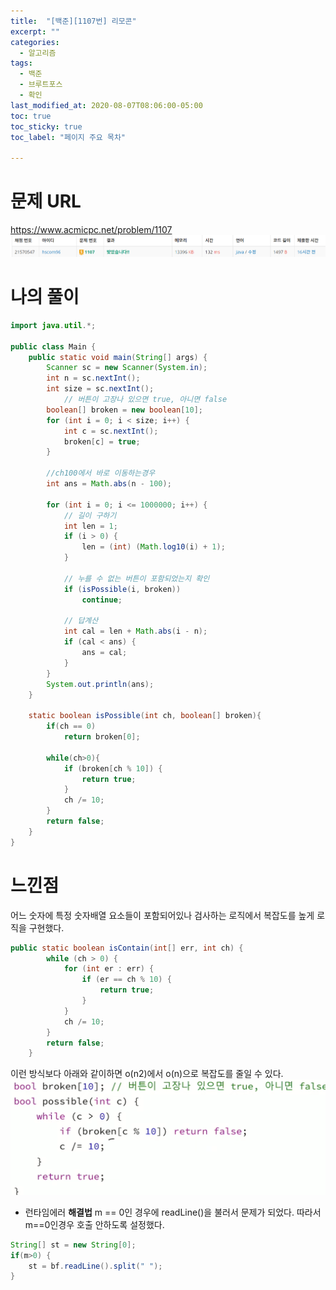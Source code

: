 ```yaml
---
title:  "[백준][1107번] 리모콘"
excerpt: ""
categories:
  - 알고리즘
tags:
  - 백준
  - 브루트포스
  - 확인
last_modified_at: 2020-08-07T08:06:00-05:00
toc: true
toc_sticky: true
toc_label: "페이지 주요 목차"

---
```

# 문제 URL
https://www.acmicpc.net/problem/1107
![boj1107](/images/2020/08/boj1107.png)


# 나의 풀이
```java
import java.util.*;

public class Main {
    public static void main(String[] args) {
        Scanner sc = new Scanner(System.in);
        int n = sc.nextInt();
        int size = sc.nextInt();
            // 버튼이 고장나 있으면 true, 아니면 false
        boolean[] broken = new boolean[10];
        for (int i = 0; i < size; i++) {
            int c = sc.nextInt();
            broken[c] = true;
        }

        //ch100에서 바로 이동하는경우
        int ans = Math.abs(n - 100);

        for (int i = 0; i <= 1000000; i++) {
            // 길이 구하기
            int len = 1;
            if (i > 0) {
                len = (int) (Math.log10(i) + 1);
            }

            // 누를 수 없는 버튼이 포함되었는지 확인
            if (isPossible(i, broken))
                continue;

            // 답계산
            int cal = len + Math.abs(i - n);
            if (cal < ans) {
                ans = cal;
            }
        }
        System.out.println(ans);
    }

    static boolean isPossible(int ch, boolean[] broken){
        if(ch == 0)
            return broken[0];

        while(ch>0){
            if (broken[ch % 10]) {
                return true;
            }
            ch /= 10;
        }
        return false;
    }
}
```

# 느낀점
어느 숫자에 특정 숫자배열 요소들이 포함되어있나 검사하는 로직에서
복잡도를 높게 로직을 구현했다.

```java
public static boolean isContain(int[] err, int ch) {
        while (ch > 0) {
            for (int er : err) {
                if (er == ch % 10) {
                    return true;
                }
            }
            ch /= 10;
        }
        return false;
    }
```

이런 방식보다 아래와 같이하면 o(n2)에서 o(n)으로 복잡도를 줄일 수 있다.
![boj1107-a](/images/2020/08/boj1107-a.png)


- 런타임에러 __해결법__
m == 0인 경우에 readLine()을 불러서 문제가 되었다.
따라서 m==0인경우 호출 안하도록 설정했다.
```java
String[] st = new String[0];
if(m>0) {
    st = bf.readLine().split(" ");
}
```
